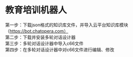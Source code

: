 # 教育培训机器人  
第一步：下载json格式的知识库文件，并导入云平台知识库模块 （https://bot.chatopera.com）  
第二步：下载并安装多轮对话设计器  
第三步：多轮对话设计器中导入c66文件  
第四步：在多轮对话设计器中对c66文件进行编辑、修改